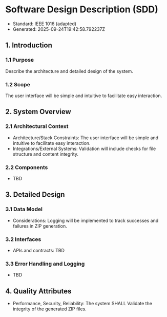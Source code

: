 # Software Design Description (SDD)

- Standard: IEEE 1016 (adapted)
- Generated: 2025-09-24T19:42:58.792237Z

## 1. Introduction
### 1.1 Purpose
Describe the architecture and detailed design of the system.

### 1.2 Scope
The user interface will be simple and intuitive to facilitate easy interaction.

## 2. System Overview
### 2.1 Architectural Context
- Architecture/Stack Constraints: The user interface will be simple and intuitive to facilitate easy interaction.
- Integrations/External Systems: Validation will include checks for file structure and content integrity.

### 2.2 Components
- TBD

## 3. Detailed Design
### 3.1 Data Model
- Considerations: Logging will be implemented to track successes and failures in ZIP generation.

### 3.2 Interfaces
- APIs and contracts: TBD

### 3.3 Error Handling and Logging
- TBD

## 4. Quality Attributes
- Performance, Security, Reliability: The system SHALL Validate the integrity of the generated ZIP files.